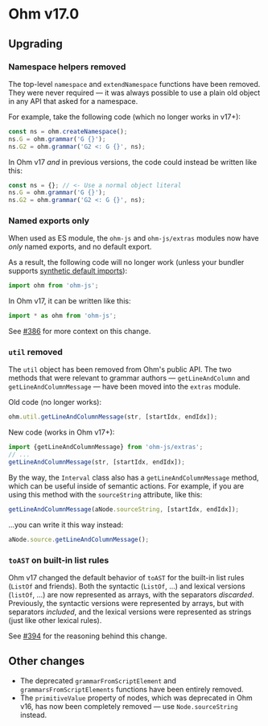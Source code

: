 # Ohm v17.0

## Upgrading

### Namespace helpers removed

The top-level `namespace` and `extendNamespace` functions have been removed. They were never required — it was always possible to use a plain old object in any API that asked for a namespace.

For example, take the following code (which no longer works in v17+):

```js
const ns = ohm.createNamespace();
ns.G = ohm.grammar('G {}');
ns.G2 = ohm.grammar('G2 <: G {}', ns);
```

In Ohm v17 *and* in previous versions, the code could instead be written like this:

```js
const ns = {}; // <- Use a normal object literal
ns.G = ohm.grammar('G {}');
ns.G2 = ohm.grammar('G2 <: G {}', ns);
```

### Named exports only

When used as ES module, the `ohm-js` and `ohm-js/extras` modules now have *only* named exports, and no default export.

As a result, the following code will no longer work (unless your bundler supports [synthetic default imports](https://www.typescriptlang.org/tsconfig#allowSyntheticDefaultImports)):

```js
import ohm from 'ohm-js';
```

In Ohm v17, it can be written like this:

```js
import * as ohm from 'ohm-js';
```

See [#386](https://github.com/harc/ohm/issues/386) for more context on this change.

### `util` removed

The `util` object has been removed from Ohm's public API. The two methods that were relevant to grammar authors — `getLineAndColumn` and `getLineAndColumnMessage` — have been moved into the `extras` module.

Old code (no longer works):

```js
ohm.util.getLineAndColumnMessage(str, [startIdx, endIdx]);
```

New code (works in Ohm v17+):

```js
import {getLineAndColumnMessage} from 'ohm-js/extras';
// ...
getLineAndColumnMessage(str, [startIdx, endIdx]);
```

By the way, the `Interval` class also has a `getLineAndColumnMessage` method, which can be useful inside of semantic actions. For example, if you are using this method with the `sourceString` attribute, like this:

```js
getLineAndColumnMessage(aNode.sourceString, [startIdx, endIdx]);
```

...you can write it this way instead:

```js
aNode.source.getLineAndColumnMessage();
```

### `toAST` on built-in list rules

Ohm v17 changed the default behavior of `toAST` for the built-in list rules (`ListOf` and friends). Both the syntactic (`ListOf`, ...) and lexical versions (`listOf`, ...) are now represented as arrays, with the separators _discarded_. Previously, the syntactic versions were represented by arrays, but with separators _included_, and the lexical versions were represented as strings (just like other lexical rules).

See [#394](https://github.com/harc/ohm/issues/394) for the reasoning behind this change.

## Other changes

- The deprecated `grammarFromScriptElement` and `grammarsFromScriptElements` functions have been entirely removed.
- The `primitiveValue` property of nodes, which was deprecated in Ohm v16, has now been completely removed — use `Node.sourceString` instead.
